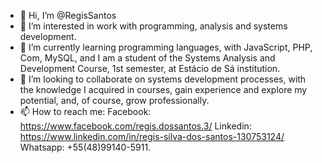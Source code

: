 - 👋 Hi, I’m @RegisSantos
- 👀 I’m interested in work with programming, analysis and systems development.
- 🌱 I’m currently learning programming languages, with JavaScript, PHP, Com, MySQL, and I am a student of the Systems Analysis and Development Course, 1st semester, at Estácio de Sá institution.
- 💞️ I’m looking to collaborate on systems development processes, with the knowledge I acquired in courses, gain experience and explore my potential, and, of course, grow professionally.
- 📫 How to reach me: Facebook: https://www.facebook.com/regis.dossantos.3/ Linkedin: https://www.linkedin.com/in/regis-silva-dos-santos-130753124/ Whatsapp: +55(48)99140-5911. 

<!---
RegisSantos/RegisSantos is a ✨ special ✨ repository because its `README.md` (this file) appears on your GitHub profile.
You can click the Preview link to take a look at your changes.
--->
